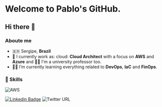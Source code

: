 
# Welcome to Pablo's GitHub. 

## Hi there 👋

### Aboute me

- :brazil: Sergipe, **Brazil**
- :brain: I currently work as: cloud: **Cloud Architect** with a focus on **AWS** and **Azure** and :man_teacher: I'm a university professor too.
- :man_student: I’m currently learning everything related to **DevOps**, **IaC** and **FinOps**.

### :muscle: Skills
![AWS](https://img.shields.io/badge/-AWS-232F3E?&logo=amazon%20aws&logoColor=FFFFFF)



[![Linkedin Badge](https://img.shields.io/badge/-LinkedIn-blue?style=flat-square&logo=Linkedin&logoColor=white&link=https://www.linkedin.com/in/gb8may/)](https://www.linkedin.com/in/pmmenezes/)
![Twitter URL](https://img.shields.io/twitter/url?style=social&url=https%3A%2F%2Fshields.io%2Ftwitter)

<!--
**pmmenezes/pmmenezes** is a ✨ _special_ ✨ repository because its `README.md` (this file) appears on your GitHub profile.

Here are some ideas to get you started:

- 🔭 I’m currently working on ...
- 🌱 I’m currently learning ...
- 👯 I’m looking to collaborate on ...
- 🤔 I’m looking for help with ...
- 💬 Ask me about ...
- 📫 How to reach me: ...
- 😄 Pronouns: ...
- ⚡ Fun fact: ...
-->
